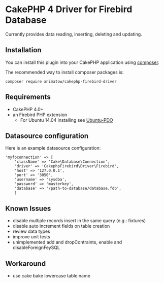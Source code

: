 # CakePHP 4 Driver for Firebird Database

Currently provides data reading, inserting, deleting and updating.

## Installation

You can install this plugin into your CakePHP application using [composer](http://getcomposer.org).

The recommended way to install composer packages is:

```
composer require animatow/cakephp-firebird-driver
```

## Requirements

- CakePHP 4.0+
- an Firebird PHP extension
    - For Ubuntu 14.04 installing see [Ubuntu-PDO](docs/UbuntuPDO.md)

## Datasource configuration

Here is an example datasource configuration:

```
'myfbconnection' => [
    'className' => 'Cake\Database\Connection',
    'driver' => 'CakephpFirebird\Driver\Firebird',
    'host' => '127.0.0.1',
    'port' => '3050',
    'username' => 'sysdba',
    'password' => 'masterkey',
    'database' => '/path-to-database/database.fdb',
    ]
```

## Known Issues

- disable multiple records insert in the same query (e.g.: fixtures)
- disable auto increment fields on table creation
- review data types
- improve unit tests
- unimplemented add and dropContraints, enable and disableForeignFeySQL

## Workaround

- use cake bake lowercase table name

